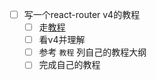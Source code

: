 + [ ] 写一个react-router v4的教程
  - [ ] 走[教程](http://www.ruanyifeng.com/blog/2016/05/react_router.html?utm_source=tool.lu)
  - [ ] 看v4并理解
  - [ ] 参考 `教程` 列自己的教程大纲
  - [ ] 完成自己的教程
